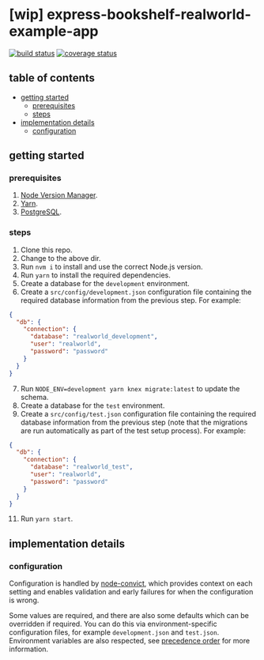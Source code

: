 # [wip] express-bookshelf-realworld-example-app

[![build status](https://img.shields.io/travis/atomic-app/react-svg/master.svg?style=flat-square)](https://travis-ci.org/atomic-app/react-svg)
[![coverage status](https://img.shields.io/coveralls/atomic-app/react-svg.svg?style=flat-square)](https://coveralls.io/r/atomic-app/react-svg)

## table of contents

- [getting started](#getting-started)
  - [prerequisites](#prerequisites)
  - [steps](#steps)
- [implementation details](#implementation-details)
  - [configuration](#configuration)

## getting started

### prerequisites

1. [Node Version Manager](https://github.com/creationix/nvm).
2. [Yarn](https://yarnpkg.com/en/).
3. [PostgreSQL](https://www.postgresql.org/).

### steps

1. Clone this repo.
2. Change to the above dir.
3. Run `nvm i` to install and use the correct Node.js version.
4. Run `yarn` to install the required dependencies.
5. Create a database for the `development` environment.
6. Create a `src/config/development.json` configuration file containing the required database information from the previous step. For example:

```json
{
  "db": {
    "connection": {
      "database": "realworld_development",
      "user": "realworld",
      "password": "password"
    }
  }
}
```

7. Run `NODE_ENV=development yarn knex migrate:latest` to update the schema.
8. Create a database for the `test` environment.
9. Create a `src/config/test.json` configuration file containing the required database information from the previous step (note that the migrations are run automatically as part of the test setup process). For example:

```json 
{
  "db": {
    "connection": {
      "database": "realworld_test",
      "user": "realworld",
      "password": "password"
    }
  }
}
```

11. Run `yarn start`.

## implementation details

### configuration

Configuration is handled by [node-convict](https://github.com/mozilla/node-convict), which provides context on each setting and enables validation and early failures for when the configuration is wrong.

Some values are required, and there are also some defaults which can be overridden if required. You can do this via environment-specific configuration files, for example `development.json` and `test.json`. Environment variables are also respected, see [precedence order](https://github.com/mozilla/node-convict#precendence-order) for more information.
